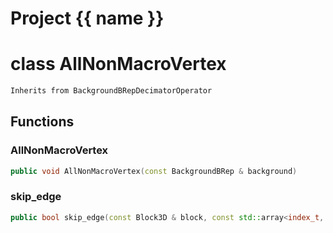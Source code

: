 <script setup>
import {useRoute} from 'vitepress'
const {path} = useRoute()
const tokens = path.split('/')
const words = tokens[2].split('-');
for (let i = 0; i < words.length; i++) {
    words[i] = words[i].charAt(0).toUpperCase() + words[i].slice(1);
    words[i] = words[i].replace('geode', 'Geode')
}
const name = words.join('-');
</script>
# Project {{ name }}

# class AllNonMacroVertex


```cpp
Inherits from BackgroundBRepDecimatorOperator
```



## Functions

### AllNonMacroVertex

```cpp
public void AllNonMacroVertex(const BackgroundBRep & background)
```


### skip_edge

```cpp
public bool skip_edge(const Block3D & block, const std::array<index_t, 2> & edge)
```




